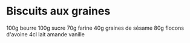 # Biscuits aux graines

100g beurre
100g sucre
70g farine
40g graines de sésame
80g flocons d'avoine
4cl lait amande
vanille
